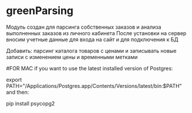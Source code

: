 # greenParsing
Модуль создан для парсинга собственных заказов и анализа выполненных заказов из личного кабинета
После установки на сервер вносим учетные данные для входа на сайт и для подключения к БД

Добавить:
парсинг каталога товаров с ценами и записывать новые записи с изменением цены и временными метками


#FOR MAC
if you want to use the latest installed version of Postgres:

export PATH="/Applications/Postgres.app/Contents/Versions/latest/bin:$PATH" 
and then:

pip install psycopg2